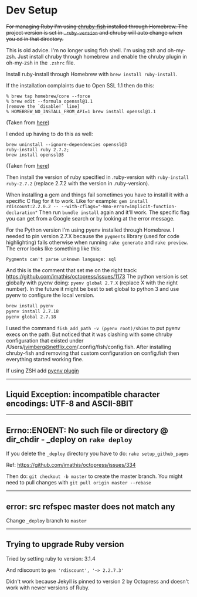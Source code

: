 # Dev Setup

~~For managing Ruby I'm using [chruby-fish](https://github.com/JeanMertz/chruby-fish) installed through Homebrew.
The project version is set in `.ruby-version` and chruby will auto change when you cd in that directory.~~

This is old advice. I'm no longer using fish shell. I'm using zsh and oh-my-zsh. 
Just install chruby through homebrew and enable the chruby plugin in oh-my-zsh in the `.zshrc` file.

Install ruby-install through Homebrew with `brew install ruby-install`.

If the installation complaints due to Open SSL 1.1 then do this:
```
% brew tap homebrew/core --force
% brew edit --formula openssl@1.1
[remove the `disable!` line]
% HOMEBREW_NO_INSTALL_FROM_API=1 brew install openssl@1.1
```

(Taken from [here](https://github.com/rvm/rvm/issues/5398#issuecomment-2480726983))

I ended up having to do this as well:
```
brew uninstall --ignore-dependencies openssl@3
ruby-install ruby 2.7.2;
brew install openssl@3
```

(Taken from [here](https://stackoverflow.com/questions/76615429/installing-ruby-2-7-5-on-mac-12-6-7-with-rvm))

Then install the version of ruby specified in .ruby-version with `ruby-install ruby-2.7.2` (replace 2.7.2 with the version in .ruby-version).

When installing a gem and things fail sometimes you have to install it with a specific C flag for it to work.
Like for example: `gem install rdiscount:2.2.0.2 -- --with-cflags="-Wno-error=implicit-function-declaration"`
Then run `bundle install` again and it'll work. The specific flag you can get from a Google search or by looking at the error message.

For the Python version I'm using pyenv installed through Homebrew.
I needed to pin version 2.7.X because the `pygments` library (used for code highlighting) fails otherwise when running `rake generate` and `rake preview`.
The error looks like something like this:

```
Pygments can't parse unknown language: sql
```

And this is the comment that set me on the right track: https://github.com/imathis/octopress/issues/1173
The python version is set globally with pyenv doing: `pyenv global 2.7.X` (replace X with the right number).
In the future it might be best to set global to python 3 and use pyenv to configure the local version.

```bash
brew install pyenv
pyenv install 2.7.18
pyenv global 2.7.18
```

I used the command `fish_add_path -v (pyenv root)/shims` to put pyenv execs on the path. But noticed that it was clashing with some chruby configuration that existed under /Users/jvimberg@netflix.com/.config/fish/config.fish. After installing chruby-fish and removing that custom configuration on config.fish then everything started working fine.

If using ZSH add [pyenv plugin](https://github.com/ohmyzsh/ohmyzsh/blob/master/plugins/pyenv/pyenv.plugin.zsh)

---

## Liquid Exception: incompatible character encodings: UTF-8 and ASCII-8BIT

--- 

## Errno::ENOENT: No such file or directory @ dir_chdir - _deploy on `rake deploy`

If you delete the `_deploy` directory you have to do: `rake setup_github_pages`

Ref: https://github.com/imathis/octopress/issues/334

Then do: `git checkout -b master` to create the master branch.
You might need to pull changes with `git pull origin master --rebase`

---

## error: src refspec master does not match any

Change `_deploy` branch to `master`

---

## Trying to upgrade Ruby version

Tried by setting ruby to version: 3.1.4

And rdiscount to `gem 'rdiscount', '~> 2.2.7.3'` 

Didn't work because Jekyll is pinned to version 2 by Octopress and doesn't work with newer versions of Ruby.